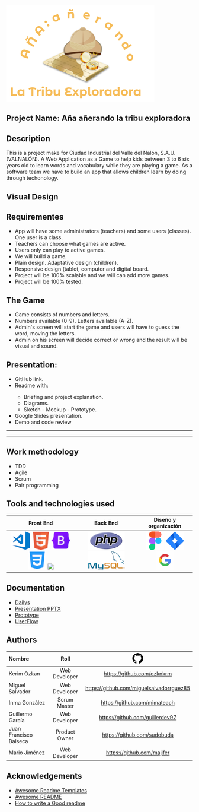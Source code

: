 <img src="src/assets/img/HeaderLogo.png"/>

## Project Name: Aña añerando la tribu exploradora

## Description

This is a project make for Ciudad Industrial del Valle del Nalón, S.A.U. (VALNALÓN). A Web Application as a Game to help kids between 3 to 6 six years old to learn words and vocabulary while they are playing a game.
As a software team we have to build an app that allows children learn by doing through techonology.

## Visual Design

## Requirementes

<ul>
<li>App will have some administrators (teachers) and some users (classes). One user is a class.</li>
<li>Teachers can choose what games are active.</li>
<li>Users only can play to active games.</li>
<li>We will build a game.</li>
<li>Plain design. Adaptative design (children).</li>
<li>Responsive design (tablet, computer and digital board.</li>
<li>Project will be 100% scalable and we will can add more games.</li>
<li>Project will be 100% tested.</li>
</ul>

## The Game

<ul>
<li>Game consists of numbers and letters.</li>
<li>Numbers available (0-9). Letters available (A-Z).</li>
<li>Admin's screen will start the game and users will have to guess the word, moving the letters.</li>
<li>Admin on his screen will decide correct or wrong and the result will be visual and sound.</li>
</ul>

## Presentation:

<ul>
<li>GitHub link.</li>
<li>Readme with:</li>
    <ul>
        <li>Briefing and project explanation.</li>
        <li>Diagrams.</li>
        <li>Sketch - Mockup - Prototype.</li>
    </ul>
<li>Google Slides presentation.</li>
<li>Demo and code review</li>

</ul>

---

---

## Work methodology

- TDD
- Agile
- Scrum
- Pair programming

## Tools and technologies used

|                                                                                                                                                                                                                                                                                                                                           Front End                                                                                                                                                                                                                                                                                                                                           |                                                                Back End                                                                 |                                                                                             Diseño y organización                                                                                              |
| :-------------------------------------------------------------------------------------------------------------------------------------------------------------------------------------------------------------------------------------------------------------------------------------------------------------------------------------------------------------------------------------------------------------------------------------------------------------------------------------------------------------------------------------------------------------------------------------------------------------------------------------------------------------------------------------------: | :-------------------------------------------------------------------------------------------------------------------------------------: | :------------------------------------------------------------------------------------------------------------------------------------------------------------------------------------------------------------: |
| <img src="https://github.com/Yelose/Yelose/blob/main/img/vscode.png"> <img src="https://github.com/Yelose/Yelose/blob/main/img/html.png"> <img src="https://github.com/Yelose/Yelose/blob/main/img/bootstrap.png"> <img src="https://github.com/Yelose/Yelose/blob/main/img/css.png"> <img src="https://camo.githubusercontent.com/bcd4bda49ef6cd9537db065920f4ff6ac670eae0e0adf2c5133c19b319f1574/68747470733a2f2f627261646c632e67616c6c65727963646e2e76736173736574732e696f2f657874656e73696f6e732f627261646c632f7673636f64652d7461696c77696e646373732f302e322e302f313535383034303536333634392f4d6963726f736f66742e56697375616c53747564696f2e53657276696365732e49636f6e732e44656661756c74"> | <img src="https://github.com/Yelose/Yelose/blob/main/img/php.png"> <img src="https://github.com/Yelose/Yelose/blob/main/img/mysql.png"> | <img src="https://github.com/Yelose/Yelose/blob/main/img/figma.png"> <img src="https://github.com/Yelose/Yelose/blob/main/img/jira.png"> <img src="https://github.com/Yelose/Yelose/blob/main/img/google.png"> |

## Documentation

- [Dailys](https://docs.google.com/document/d/1gGHcJYTPoZo_kbkBN_cQCpXgPu5JvurKWr8xd1vH7Lo/edit)
- [Presentation PPTX](https://docs.google.com/presentation/d/1TiQ86Y-N194oHaoAA1V5erXUQw2_3wZ_YzafjYdXoQs/edit?usp=sharing)
- [Prototype](https://www.figma.com/file/HCGDAXOHXuOM567hPHBryR/Proyecto-Pedag%C3%B3gico?node-id=111%3A3)
- [UserFlow](https://www.figma.com/file/R3aFH6bPeETNHazU5k2zO4/Valnal%C3%B3n-User-Flow?node-id=0%3A1)

## Authors

| Nombre                 |     Roll      | <img src="https://github.com/Yelose/Yelose/blob/main/img/github.png" width="30px" height="30px"> |
| :--------------------- | :-----------: | :----------------------------------------------------------------------------------------------: |
| Kerim Ozkan            | Web Developer |                                    https://github.com/ozknkrm                                    |
| Miguel Salvador        | Web Developer |                             https://github.com/miguelsalvadorrguez85                             |
| Inma González          | Scrum Master  |                                   https://github.com/mimateach                                   |
| Guillermo García       | Web Developer |                                 https://github.com/guillerdev97                                  |
| Juan Francisco Balseca | Product Owner |                                   https://github.com/sudobuda                                    |
| Mario Jiménez          | Web Developer |                                    https://github.com/majifer                                    |

## Acknowledgements

- [Awesome Readme Templates](https://awesomeopensource.com/project/elangosundar/awesome-README-templates)
- [Awesome README](https://github.com/matiassingers/awesome-readme)
- [How to write a Good readme](https://bulldogjob.com/news/449-how-to-write-a-good-readme-for-your-github-project)
